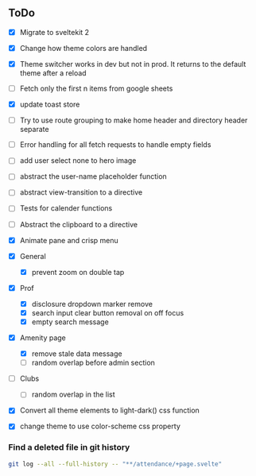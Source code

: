 ## ToDo

- [x] Migrate to sveltekit 2
- [x] Change how theme colors are handled
- [x] Theme switcher works in dev but not in prod. It returns to the default theme after a reload
- [ ] Fetch only the first n items from google sheets
- [x] update toast store
- [ ] Try to use route grouping to make home header and directory header separate
- [ ] Error handling for all fetch requests to handle empty fields
- [ ] add user select none to hero image 
- [ ] abstract the user-name placeholder function
- [ ] abstract view-transition to a directive
- [ ] Tests for calender functions
- [ ] Abstract the clipboard to a directive
- [x] Animate pane and crisp menu

- [x] General
  - [x] prevent zoom on double tap
- [x] Prof
  - [x] disclosure dropdown marker remove
  - [x] search input clear button removal on off focus
  - [x] empty search message
- [x] Amenity page
  - [x] remove stale data message
  - [ ] random overlap before admin section
- [ ] Clubs
  - [ ] random overlap in the list
- [x] Convert all theme elements to light-dark() css function
- [x] change theme to use color-scheme css property


### Find a deleted file in git history

```bash
git log --all --full-history -- "**/attendance/+page.svelte"
```
